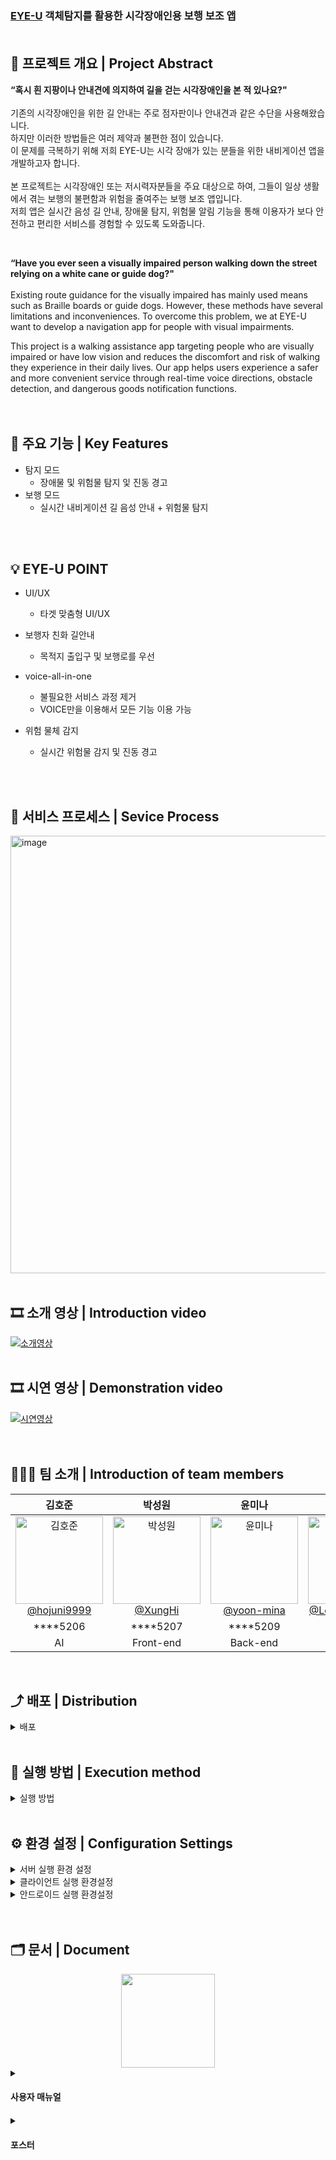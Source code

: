 ### [EYE-U](https://kookmin-sw.github.io/capstone-2024-23/) 객체탐지를 활용한 시각장애인용 보행 보조 앱 <br><br>

## 📌 프로젝트 개요 | Project Abstract
**“혹시 흰 지팡이나 안내견에 의지하여 길을 걷는 시각장애인을 본 적 있나요?"** <br><br>
기존의 시각장애인을 위한 길 안내는 주로 점자판이나 안내견과 같은 수단을 사용해왔습니다. <br>
하지만 이러한 방법들은 여러 제약과 불편한 점이 있습니다. <br>
이 문제를 극복하기 위해 저희 EYE-U는 시각 장애가 있는 분들을 위한 내비게이션 앱을 개발하고자 합니다. <br><br>
본 프로젝트는 시각장애인 또는 저시력자분들을 주요 대상으로 하여, 그들이 일상 생활에서 겪는 보행의 불편함과 위험을 줄여주는 보행 보조 앱입니다.<br>
저희 앱은 실시간 음성 길 안내, 장애물 탐지, 위험물 알림 기능을 통해 이용자가 보다 안전하고 편리한 서비스를 경험할 수 있도록 도와줍니다.  <br>

<br/>

**“Have you ever seen a visually impaired person walking down the street relying on a white cane or guide dog?"** 
<br><br>
Existing route guidance for the visually impaired has mainly used means such as Braille boards or guide dogs. However, these methods have several limitations and inconveniences. To overcome this problem, we at EYE-U want to develop a navigation app for people with visual impairments.

This project is a walking assistance app targeting people who are visually impaired or have low vision and reduces the discomfort and risk of walking they experience in their daily lives. Our app helps users experience a safer and more convenient service through real-time voice directions, obstacle detection, and dangerous goods notification functions.
<br/><br/><br/>



## 📘 주요 기능 | Key Features
- 탐지 모드
  - 장애물 및 위험물 탐지 잋 진동 경고
- 보행 모드
  - 실시간 내비게이션 길 음성 안내 + 위험물 탐지
 <br/>
<br/>
  
## 💡 EYE-U POINT
- UI/UX
   - 타겟 맞춤형 UI/UX
     
- 보행자 친화 길안내
   - 목적지 출입구 및 보행로를 우선
     
- voice-all-in-one
   - 불필요한 서비스 과정 제거
   - VOICE만을 이용해서 모든 기능 이용 가능
          
- 위험 물체 감지
   - 실시간 위험물 감지 및 진동 경고
<br>


<br/>

## 📁 서비스 프로세스 | Sevice Process 
<img width="700" alt="image" src="https://github.com/kookmin-sw/capstone-2024-23/assets/143046108/1040888e-5833-4ccf-858c-129147d04752">
<br/>
<br/>


## 🎞 소개 영상 | Introduction video
[![소개영상](https://github.com/kookmin-sw/capstone-2024-23/assets/143046108/fbbb76cf-4f32-4450-8ba2-bba2e690552a)](https://www.youtube.com/watch?v=sgO9tWCrPbo)
 <br>
<br>
## 🎞 시연 영상 | Demonstration video
[![시연영상](https://github.com/kookmin-sw/capstone-2024-23/assets/143046108/23c35d4a-64ef-480c-b2cc-998f91cf2b7a)](https://www.youtube.com/watch?v=FsVF8S9SSMI)
 <br>
<br/>
<br>

## 🧑🏻‍💻 팀 소개 | Introduction of team members
|                                                              **김호준**                                                              |                                                          **박성원**                                                          |                                                           **윤미나**                                                           |                                                                **이태영**                                                                |                                                                **정회창**                                                                |
|:--------------------------------------------------------------------------------------------------------------------------------------:|:------------------------------------------------------------------------------------------------------------------------------:|:--------------------------------------------------------------------------------------------------------------------------------:|:------------------------------------------------------------------------------------------------------------------------------------------:|:------------------------------------------------------------------------------------------------------------------------------------------:|
| [<img src="https://github.com/kookmin-sw/capstone-2024-23/assets/143046108/8f197d04-d954-4ba7-a00b-735bf8cb3a26" alt="김호준" width="140" height="140"><br/> @hojuni9999](https://github.com/hojuni9999) | [<img src="https://github.com/kookmin-sw/cap-template/assets/143046108/e3fe41e4-f1e0-480b-b173-e5ee848cd0a9" alt="박성원" width="140" height="140"><br/> @XungHi](https://github.com/XungHi) | [<img src="https://github.com/kookmin-sw/cap-template/assets/143046108/31d6ada5-6ecf-4037-960a-828bf150ceb5" alt="윤미나" width="140" height="140"><br/> @yoon-mina](https://github.com/yoon-mina) | [<img src="https://github.com/kookmin-sw/capstone-2024-23/assets/143046108/66311ab9-fe6e-4fae-a600-a8dc8c440a89" alt="이태영" width="140" height="140"><br/> @LeeTaeYeong00](https://github.com/LeeTaeYeong00) | [<img src="https://github.com/kookmin-sw/cap-template/assets/143046108/3dc63412-4be3-4e65-b36a-1d9a0fa2df05" alt="정회창" width="140" height="140"><br/> @picetea44](https://github.com/picetea44) |
|****5206|****5207|****5209|****5211|****5212|
|AI  |Front-end|Back-end|Front-end|Back-end|


<br>


## ⤴ 배포 | Distribution
<details>
<summary>배포</summary>
<div markdown="1"> 
   
~~~
- 어플리케이션 APK 
1. Android Studio - build
2. 해당 위치에 설치된 APK 파일을 배포한다.
capstone-2024-23\frontend\practice\build\app\outputs\flutter-apk 
~~~

</div>
</details>
<br>

## 🔎 실행 방법 | Execution method

<details>
<summary>실행 방법</summary>
<div markdown="1">   
   
~~~
1. git clone <br>
$ git clone https://github.com/kookmin-sw/capstone-2024-23.git<br><br>
2. Android Studio - build<br><br>
3. 해당 위치에 설치된 APK 파일 실행한다.<br>
capstone-2024-23\frontend\practice\build\app\outputs\flutter-apk <br>
~~~

</div>
</details>

<br>

## ⚙ 환경 설정 | Configuration Settings

<details>
<summary>서버 실행 환경 설정</summary>
<div markdown="1">       


리눅스(우분투) 기준
1. JAVA 설치
   
~~~
# 1.apt update
$ sudo apt-get update

# 2. java21 설치
$ sudo apt-get install openjdk-21-jdk

# 3. 설치 후 버젼 확인
$ java -version 
~~~

2. 환경변수 설정
   
~~~
# 환경변수 확인 (아무것도 안떠야 정상)
$ echo $JAVA_HOME

# Java 절대 경로 확인
$ which java
$ readlink -f "which java에서 나온 경로 기입" 
# 절대 경로 shift + ctrl + c로 복사해두기

# 환경변수 설정 진입 (초기화 방지)
$ vi /etc/profile

# 파일 최하단에 아래 문구 삽입
#JAVA_HOME에 아까 복사한 절대 경로 삽입
export JAVA_HOME=/usr/lib/jvm/java-21-openjdk-amd64
export PATH=$PATH:$JAVA_HOME/bin
export CLASSPATH=$JAVA_HOME/jre/lib

# 환경변수 재확인 (경로가 떠야 정상)
$ echo $JAVA_HOME
~~~

3. MySQL 설치 (원격 접속 설정 포함)
   
~~~
# mysql 설치
$ apt-get install mysql-server

# mysql 설치 확인
$ mysql --version

# mysql 실행(택1)
$ mysql -u root -p   # root 사용자 접근시
$ mysql -u yoon -p   # 특정 계정으로 접근시 ex) yoon 계정 사용

# mysql root 비밀번호 설정 (설치 후 반드시 설정)
# 1. mysql 설정 들어가기
mysql> use mysql

# 2. root 비밀번호 설정
mysql> alter user "root"@"localhost" identified with mysql_native_password by "암호";

# 3. 저장하기
mysql> FLUSH PRIVILEGES;

# 사용자 계정 생성하기
# 1. mysql 설정 들어가기
mysql> use mysql

# 2. 외부 접근을 허용하는 사용자 추가하기(원격으로 mysql접근가능)
create user '계정명'@'%' identified by '0000';

# 3. 권한 부여해주기
grant all privileges on *.* to '계정명'@'%';

# 4. 저장하기
mysql> FLUSH PRIVILEGES;

# 외부 접속 허용하기
# 1. 최고 권한 부여
$ sudo su

# 2. 경로 이동하기
$ cd/etc/mysql/mysql.conf.d

# 3. 편집기 실행
$ vi mysqld.cnf

# 4. bind-address 수정하기 (i 눌러 수정모드 진입, 수정 후 ESC 누르고 :wq 를 통해 저장 후 종료)
bind-address = 0.0.0.0

# 5. 서버 재시작
service mysql restart
~~~

4. git clone
   
~~~
$ git clone https://github.com/kookmin-sw/capstone-2024-23.git
~~~

5. Build & Upload
   
~~~
1. Intellij bootJar 이용하여 빌드
2. FileZilla 업로드
호스트에 자신이 만든 EC2 IP 주소 입력하고, 키 파일에 EC2 생성시 받은 PEM 키 넣어주기
~~~

6. 서버 실행
   
~~~
ssh -i ~/capstone2024Key.pem ubuntu@EC2 IP 주소

nohup java -jar 자바파일이름.jar &

#prod 버젼으로 실행
nohup java -jar -Dspring.profiles.active=prod 자바파일이름.jar &

#config 별도 폴더 말고 외부의 application.properties 사용하기
java -Dspring.config.location=classpath:/application.properties -jar yourapp.jar
~~~
</div>
</details>

<details>
<summary>클라이언트 실행 환경설정</summary>
<div markdown="1">       

1. 안드로이드스튜디오 Download (sdk 29 이상)
2. 플러터 3.19 버전 Download
3. git clone 
$ git clone https://github.com/kookmin-sw/capstone-2024-23.git
4. pubspec.yaml 파일 -> seppech_to_text : Pub.get Download
5. Android Studio - build
<br>

</div>
</details>

<details>
<summary>안드로이드 실행 환경설정</summary>
<div markdown="1">       

1. usb 휴대폰 연결 
2. 설정 -> 화면 7번 터치 -> 개발자모드 실행
3. 앱 실행 

</div>
</details>
<br><br>

## 🗂 문서 | Document
<div align="center">
  <a href="https://kookmin-sw.github.io/capstone-2024-23/">
    <img src="https://user-images.githubusercontent.com/54926467/229354423-0f9ee204-2541-4bb9-bbd2-bd308b0876d7.png" width="150" height="150"/>
   </a>
</div>  

<details>
<summary> <h4>사용자 매뉴얼<h4/> </summary>
<div markdown="1"> 
[![사용자 매뉴얼](https://github.com/kookmin-sw/capstone-2024-23/assets/143046108/dc7d956e-2387-4b1c-b0d5-78aa490b43a4)](https://drive.google.com/file/d/1CKPsragzixRz9LznDcxsWLsOERELbrju/view?usp=drive_link)</details> 
</div>
<details>
  
<summary> <h4>포스터<h4/> </summary>
<div markdown="1">       
![image](https://github.com/kookmin-sw/capstone-2024-23/assets/143046108/f470ff9c-ad4f-42a8-b7f3-4dd064ebf0c4)
</div>
</details>
